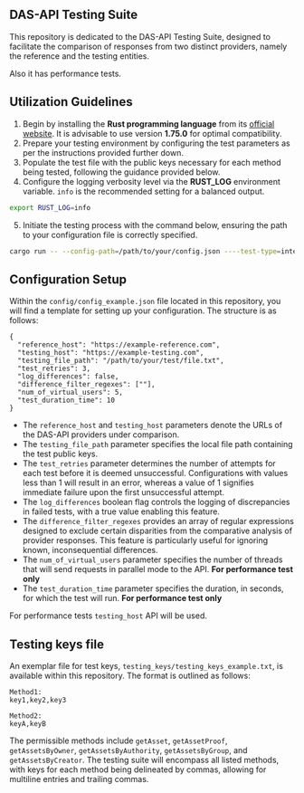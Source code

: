 ## DAS-API Testing Suite

This repository is dedicated to the DAS-API Testing Suite, designed to facilitate the comparison of responses from two distinct providers, namely the reference and the testing entities.

Also it has performance tests.

## Utilization Guidelines

1. Begin by installing the **Rust programming language** from its [official website](https://www.rust-lang.org/). It is advisable to use version **1.75.0** for optimal compatibility.
2. Prepare your testing environment by configuring the test parameters as per the instructions provided further down.
3. Populate the test file with the public keys necessary for each method being tested, following the guidance provided below.
4. Configure the logging verbosity level via the **RUST_LOG** environment variable. `info` is the recommended setting for a balanced output.
```bash
export RUST_LOG=info
```
5. Initiate the testing process with the command below, ensuring the path to your configuration file is correctly specified.
```bash
cargo run -- --config-path=/path/to/your/config.json ----test-type=integrity/performance
```

## Configuration Setup

Within the `config/config_example.json` file located in this repository, you will find a template for setting up your configuration. The structure is as follows:
```
{
  "reference_host": "https://example-reference.com",
  "testing_host": "https://example-testing.com",
  "testing_file_path": "/path/to/your/test/file.txt",
  "test_retries": 3,
  "log_differences": false,
  "difference_filter_regexes": [""],
  "num_of_virtual_users": 5,
  "test_duration_time": 10
}
```
* The `reference_host` and `testing_host` parameters denote the URLs of the DAS-API providers under comparison.
* The `testing_file_path` parameter specifies the local file path containing the test public keys.
* The `test_retries` parameter determines the number of attempts for each test before it is deemed unsuccessful. Configurations with values less than 1 will result in an error, whereas a value of 1 signifies immediate failure upon the first unsuccessful attempt.
* The `log_differences` boolean flag controls the logging of discrepancies in failed tests, with a true value enabling this feature.
* The `difference_filter_regexes` provides an array of regular expressions designed to exclude certain disparities from the comparative analysis of provider responses. This feature is particularly useful for ignoring known, inconsequential differences.
* The `num_of_virtual_users` parameter specifies the number of threads that will send requests in parallel mode to the API. **For performance test only**
* The `test_duration_time` parameter specifies the duration, in seconds, for which the test will run. **For performance test only**

For performance tests `testing_host` API will be used.

## Testing keys file

An exemplar file for test keys, `testing_keys/testing_keys_example.txt`, is available within this repository. The format is outlined as follows:
```
Method1:
key1,key2,key3

Method2:
keyA,keyB
```
The permissible methods include `getAsset`, `getAssetProof`, `getAssetsByOwner`, `getAssetsByAuthority`, `getAssetsByGroup`, and `getAssetsByCreator`. The testing suite will encompass all listed methods, with keys for each method being delineated by commas, allowing for multiline entries and trailing commas.